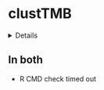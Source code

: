 # clustTMB

<details>

* Version: 0.1.0
* GitHub: https://github.com/Andrea-Havron/clustTMB
* Source code: https://github.com/cran/clustTMB
* Date/Publication: 2024-10-14 11:50:46 UTC
* Number of recursive dependencies: 154

Run `revdepcheck::revdep_details(, "clustTMB")` for more info

</details>

## In both

*   R CMD check timed out
    

